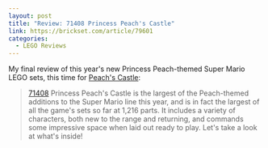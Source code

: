 ```yaml
---
layout: post
title: "Review: 71408 Princess Peach's Castle"
link: https://brickset.com/article/79601
categories:
  - LEGO Reviews
---
```


My final review of this year's new Princess Peach-themed Super Mario LEGO sets, this time for [Peach's Castle](https://brickset.com/sets/71408-1/Princess-Peach-s-Castle):

> [71408](https://brickset.com/sets/71408-1/Princess-Peach-s-Castle) Princess Peach's Castle is the largest of the Peach-themed additions to the Super Mario line this year, and is in fact the largest of all the game's sets so far at 1,216 parts. It includes a variety of characters, both new to the range and returning, and commands some impressive space when laid out ready to play. Let's take a look at what's inside!
